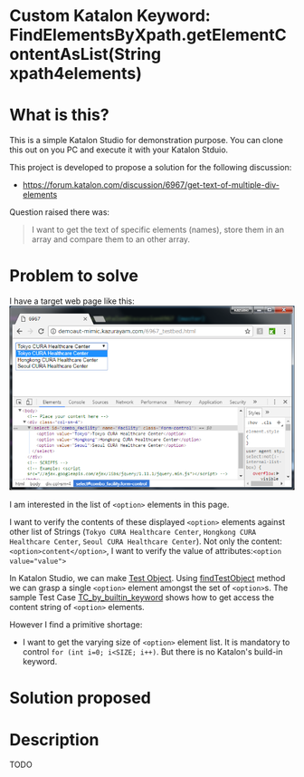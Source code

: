 Custom Katalon Keyword: FindElementsByXpath.getElementContentAsList(String xpath4elements)
=====

# What is this?

This is a simple Katalon Studio for demonstration purpose.
You can clone this out on you PC and execute it with your Katalon Stduio.

This project is developed to propose a solution for the following discussion:

- https://forum.katalon.com/discussion/6967/get-text-of-multiple-div-elements

Question raised there was:

> I want to get the text of specific elements (names), store them in an array and compare them to an other array.

# Problem to solve

I have a target web page like this:
![Target web page](https://github.com/kazurayam/KatalonDiscussion6967/blob/master/docs/6967_testbed.png)

I am interested in the list of `<option>` elements in this page.

I want to verify the contents of these displayed `<option>` elements against other list of Strings (`Tokyo CURA Healthcare Center`, `Hongkong CURA Healthcare Center`, `Seoul CURA Healthcare Center`). Not only the content:`<option>content</option>`, I want to verify the value of attributes:`<option value="value">` 

In Katalon Studio, we can make [Test Object](https://docs.katalon.com/display/KD/Manage+Test+Object). Using [findTestObject](https://api-docs.katalon.com/studio/v4.7.0/api/com/kms/katalon/core/testobject/ObjectRepository.html) method we can grasp a single `<option>` element amongst the set of `<option>`s. The sample Test Case [TC_by_builtin_keyword](https://github.com/kazurayam/KatalonDiscussion6967/blob/master/Scripts/TC_by_builtin_keywords/Script1527139026235.groovy) shows how to get access the content string of `<option>` elements.

However I find a primitive shortage:

- I want to get the varying size of `<option>` element list. It is mandatory to control `for (int i=0; i<SIZE; i++)`. But there is no Katalon's build-in keyword.



# Solution proposed


# Description

TODO
